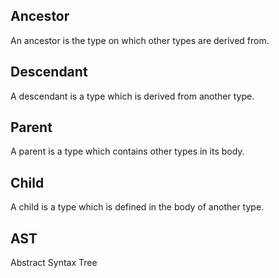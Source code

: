 ## Ancestor

An ancestor is the type on which other types are derived from.

## Descendant

A descendant is a type which is derived from another type.

## Parent

A parent is a type which contains other types in its body.

## Child

A child is a type which is defined in the body of another type.

## AST

Abstract Syntax Tree



